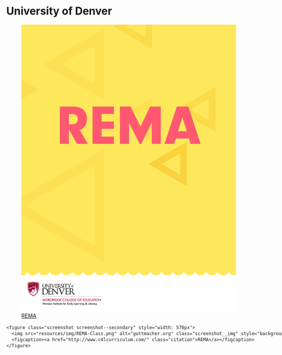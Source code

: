 <div class="screenshot__wrapper">
  <h1 class="screenshot__heading">University of Denver</h1>
  <div class="screenshots" style="width: 1140px">
    <figure class="screenshot screenshot--primary" style="width: 570px">
      <img src="resources/img/REMA-Landing.png" alt="REMA" class="screenshot__img">
      <figcaption><a href="http://www.c4lcurriculum.com/" class="citation">REMA</a></figcaption>
    </figure>

    <figure class="screenshot screenshot--secondary" style="width: 570px">
      <img src="resources/img/REMA-Class.png" alt="guttmacher.org" class="screenshot__img" style="background-color: #fff">
      <figcaption><a href="http://www.c4lcurriculum.com/" class="citation">REMA</a></figcaption>
    </figure>
  </div>
</div>
